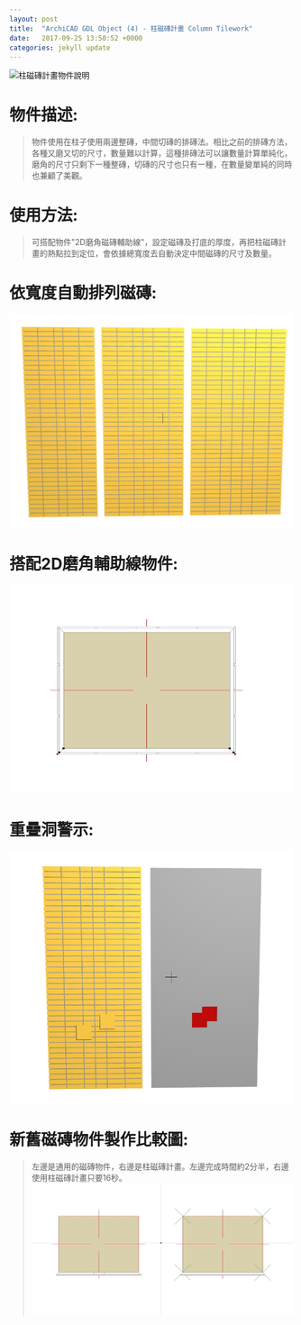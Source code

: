 ```yaml
---
layout: post
title:  "ArchiCAD GDL Object (4) - 柱磁磚計畫 Column Tilework"
date:   2017-09-25 13:50:52 +0000
categories: jekyll update
---
```


![柱磁磚計畫物件說明](/assets/ColumnTileWork/ColumnTileWork.jpg)

# 物件描述:  
> 物件使用在柱子使用兩邊整磚，中間切磚的排磚法。相比之前的排磚方法，各種又磨又切的尺寸，數量難以計算，這種排磚法可以讓數量計算單純化，磨角的尺寸只剩下一種整磚，切磚的尺寸也只有一種，在數量變單純的同時也兼顧了美觀。

# 使用方法:  
> 可搭配物件"2D磨角磁磚輔助線"，設定磁磚及打底的厚度，再把柱磁磚計畫的熱點拉到定位，會依據總寬度去自動決定中間磁磚的尺寸及數量。

# 依寬度自動排列磁磚:
![自動排列](/assets/ColumnTileWork/ColumnTileworkAutoArrangement.jpg)

# 搭配2D磨角輔助線物件:
![2D磨角輔助熱點](/assets/ColumnTileWork/ColumnTileworkWithAuxiliaryChamferingHotspot.jpg)

# 重疊洞警示:
![重疊洞警示](/assets/ColumnTileWork/ColumnTileworkHoleOverlappingHint.jpg)

# 新舊磁磚物件製作比較圖:
> 左邊是通用的磁磚物件，右邊是柱磁磚計畫。左邊完成時間約2分半，右邊使用柱磁磚計畫只要16秒。
![新舊磁磚比較](/assets/ColumnTileWork/ColumnTileworkComparison.jpg)


[帶路雞Pro-App-Store]: https://appsto.re/tw/kp-Sfb.i
[帶路雞-App-Store]: https://appsto.re/tw/amD6eb.i

